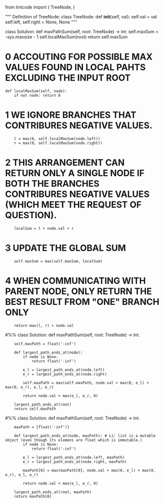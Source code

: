 from lintcode import (
    TreeNode,
)

"""
Definition of TreeNode:
class TreeNode:
    def __init__(self, val):
        self.val = val
        self.left, self.right = None, None
"""

class Solution:
    def maxPathSum(self, root: TreeNode) -> int:
        self.maxSum = -sys.maxsize - 1
        self.localMaxSum(root)
        return self.maxSum
    
# 0 ACCOUTING FOR POSSIBLE MAX VALUES FOUND IN LOCAL PAHTS EXCLUDING THE INPUT ROOT    
    def localMaxSum(self, node):
        if not node: return 0
# 1 WE IGNORE BRANCHES THAT CONTRIBURES NEGATIVE VALUES.
        l = max(0, self.localMaxSum(node.left))
        r = max(0, self.localMaxSum(node.right))     
# 2 THIS ARRANGEMENT CAN RETURN ONLY A SINGLE NODE IF BOTH THE BRANCHES CONTRIBURES NEGATIVE VALUES (WHICH MEET THE REQUEST OF QUESTION).        
        localSum = l + node.val + r
# 3 UPDATE THE GLOBAL SUM 
        self.maxSum = max(self.maxSum, localSum)
# 4 WHEN COMMUNICATING WITH PARENT NODE, ONLY RETURN THE BEST RESULT FROM "ONE" BRANCH ONLY    
        return max(l, r) + node.val

#%%
class Solution:
    def maxPathSum(self, root: TreeNode) -> int:
        
        self.maxPath = float('-inf')
        
        def largest_path_ends_at(node):
            if node is None:
                return float('-inf')
            
            e_l = largest_path_ends_at(node.left)
            e_r = largest_path_ends_at(node.right)
            
            self.maxPath = max(self.maxPath, node.val + max(0, e_l) + max(0, e_r), e_l, e_r)
            
            return node.val + max(e_l, e_r, 0)
        
        largest_path_ends_at(root)
        return self.maxPath        

#%%
class Solution:
    def maxPathSum(self, root: TreeNode) -> int:
        
        maxPath = [float('-inf')]
        
        def largest_path_ends_at(node, maxPath): # Li: list is a mutable object (even though its elemens are float which is immutable.)
            if node is None:
                return float('-inf')
            
            e_l = largest_path_ends_at(node.left, maxPath)
            e_r = largest_path_ends_at(node.right, maxPath)
            
            maxPath[0] = max(maxPath[0], node.val + max(0, e_l) + max(0, e_r), e_l, e_r)
            
            return node.val + max(e_l, e_r, 0)
        
        largest_path_ends_at(root, maxPath)
        return maxPath[0]   
